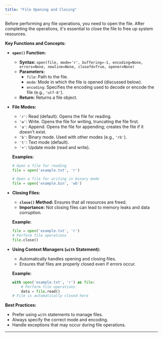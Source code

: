 ```yaml
---
title: "File Opening and Closing"
---
```


Before performing any file operations, you need to open the file. After completing the operations, it's essential to close the file to free up system resources.

**Key Functions and Concepts:**

- **`open()` Function:**

  - **Syntax:** `open(file, mode='r', buffering=-1, encoding=None, errors=None, newline=None, closefd=True, opener=None)`
  - **Parameters:**
    - `file`: Path to the file.
    - `mode`: Mode in which the file is opened (discussed below).
    - `encoding`: Specifies the encoding used to decode or encode the file (e.g., `'utf-8'`).
  - **Return:** Returns a file object.

- **File Modes:**

  - `'r'`: Read (default). Opens the file for reading.
  - `'w'`: Write. Opens the file for writing, truncating the file first.
  - `'a'`: Append. Opens the file for appending; creates the file if it doesn't exist.
  - `'b'`: Binary mode. Used with other modes (e.g., `'rb'`).
  - `'t'`: Text mode (default).
  - `'+'`: Update mode (read and write).

  **Examples:**

  ```python
  # Open a file for reading
  file = open('example.txt', 'r')

  # Open a file for writing in binary mode
  file = open('example.bin', 'wb')
  ```

- **Closing Files:**

  - **`close()` Method:** Ensures that all resources are freed.
  - **Importance:** Not closing files can lead to memory leaks and data corruption.

  **Example:**

  ```python
  file = open('example.txt', 'r')
  # Perform file operations
  file.close()
  ```

- **Using Context Managers (`with` Statement):**

  - Automatically handles opening and closing files.
  - Ensures that files are properly closed even if errors occur.

  **Example:**

  ```python
  with open('example.txt', 'r') as file:
      # Perform file operations
      data = file.read()
  # File is automatically closed here
  ```

**Best Practices:**

- Prefer using `with` statements to manage files.
- Always specify the correct mode and encoding.
- Handle exceptions that may occur during file operations.

---
